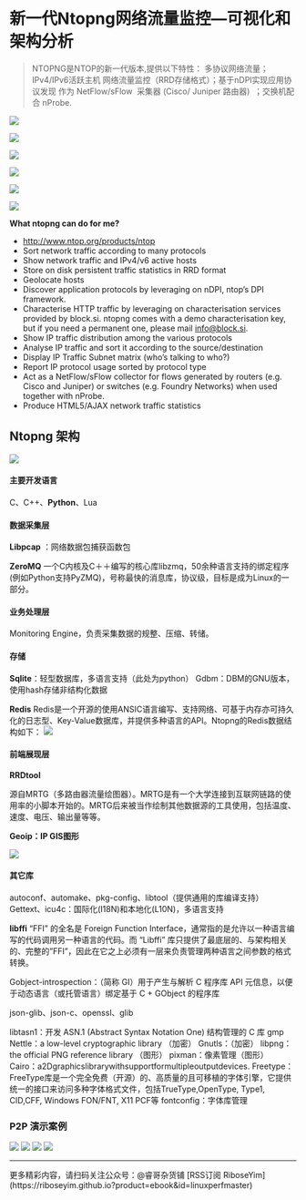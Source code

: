 # 新一代Ntopng网络流量监控—可视化和架构分析

>NTOPNG是NTOP的新一代版本,提供以下特性：
>多协议网络流量；IPv4/IPv6活跃主机
>网络流量监控（RRD存储格式）；基于nDPI实现应用协议发现
>作为 NetFlow/sFlow  采集器 (Cisco/ Juniper 路由器)  ；交换机配合 nProbe.


![](http://riboseyim-qiniu.riboseyim.com/ntop-demo-1.jpg)

![](http://riboseyim-qiniu.riboseyim.com/ntop-demo-2.jpg)

![](http://riboseyim-qiniu.riboseyim.com/ntop-demo-3.jpg)

![](http://riboseyim-qiniu.riboseyim.com/ntop-demo-4.jpg)

![](http://riboseyim-qiniu.riboseyim.com/ntop-demo-5.jpg)

![](http://riboseyim-qiniu.riboseyim.com/ntop-demo-6.jpg)

**What ntopng can do for me?**

- http://www.ntop.org/products/ntop
- Sort network traffic according to many protocols
- Show network traffic and IPv4/v6 active hosts
- Store on disk persistent traffic statistics in RRD format
- Geolocate hosts
- Discover application protocols by leveraging on nDPI, ntop’s DPI framework.
- Characterise HTTP traffic by leveraging on characterisation services provided by block.si. ntopng comes with a demo characterisation key, but if you need a permanent one, please mail info@block.si.
- Show IP traffic distribution among the various protocols
- Analyse IP traffic and sort it according to the source/destination
- Display IP Traffic Subnet matrix (who’s talking to who?)
- Report IP protocol usage sorted by protocol type
- Act as a NetFlow/sFlow collector for flows generated by routers (e.g. Cisco and Juniper) or switches (e.g. Foundry Networks) when used together with nProbe.
- Produce HTML5/AJAX network traffic statistics 

## Ntopng 架构

![](http://riboseyim-qiniu.riboseyim.com/ntopng-arch-view.jpg)

#### 主要开发语言
C、C++、**Python**、Lua

#### 数据采集层

**Libpcap** ：网络数据包捕获函数包

**ZeroMQ**
一个C内核及C＋＋编写的核心库libzmq，50余种语言支持的绑定程序(例如Python支持PyZMQ)，号称最快的消息库，协议级，目标是成为Linux的一部分。

#### 业务处理层
Monitoring Engine，负责采集数据的规整、压缩、转储。

#### 存储

**Sqlite**：轻型数据库，多语言支持（此处为python）
Gdbm：DBM的GNU版本，使用hash存储非结构化数据

**Redis**
Redis是一个开源的使用ANSIC语言编写、支持网络、可基于内存亦可持久化的日志型、Key-Value数据库，并提供多种语言的API。Ntopng的Redis数据结构如下：
![](http://riboseyim-qiniu.riboseyim.com/ntop-redis-data.jpg)

#### 前端展现层

**RRDtool**

源自MRTG（多路由器流量绘图器）。MRTG是有一个大学连接到互联网链路的使用率的小脚本开始的。MRTG后来被当作绘制其他数据源的工具使用，包括温度、速度、电压、输出量等等。

**Geoip：IP GIS图形**


![](http://riboseyim-qiniu.riboseyim.com/ntopng-geomap.png)

#### 其它库

autoconf、automake、pkg-config、libtool（提供通用的库编译支持）
Gettext、icu4c：国际化(I18N)和本地化(L10N)，多语言支持

**libffi**
“FFI” 的全名是 Foreign Function Interface，通常指的是允许以一种语言编写的代码调用另一种语言的代码。而 “Libffi” 库只提供了最底层的、与架构相关的、完整的”FFI”，因此在它之上必须有一层来负责管理两种语言之间参数的格式转换。

Gobject-introspection：（简称 GI）用于产生与解析 C 程序库 API 元信息，以便于动态语言（或托管语言）绑定基于 C + GObject 的程序库

json-glib、json-c、openssl、glib

libtasn1：开发 ASN.1 (Abstract Syntax Notation One) 结构管理的 C 库
gmp
Nettle：a low-level cryptographic library （加密）
Gnutls：（加密）
libpng：the official PNG reference library （图形）
pixman：像素管理（图形）
Cairo：a2Dgraphicslibrarywithsupportformultipleoutputdevices.
Freetype：FreeType库是一个完全免费（开源）的、高质量的且可移植的字体引擎，它提供统一的接口来访问多种字体格式文件，包括TrueType,OpenType, Type1, CID,CFF, Windows FON/FNT, X11 PCF等
fontconfig：字体库管理

### P2P 演示案例

![](http://riboseyim-qiniu.riboseyim.com/ntop-p2p-1.jpg)
![](http://riboseyim-qiniu.riboseyim.com/ntop-p2p-2.jpg)
![](http://riboseyim-qiniu.riboseyim.com/ntop-p2p-3.jpg)
![](http://riboseyim-qiniu.riboseyim.com/ntop-p2p-4.jpg)

<hr>
更多精彩内容，请扫码关注公众号：@睿哥杂货铺  
[RSS订阅 RiboseYim](https://riboseyim.github.io?product=ebook&id=linuxperfmaster)

